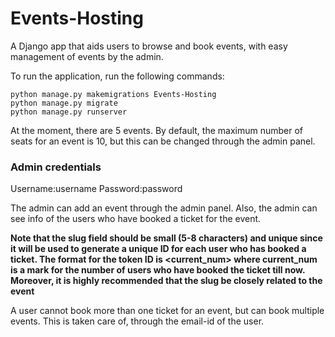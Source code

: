 # Events-Hosting
A Django app that aids users to browse and book events, with easy management of events by the admin.


To run the application, run the following commands:
```
python manage.py makemigrations Events-Hosting
python manage.py migrate
python manage.py runserver
```

At the moment, there are 5 events. By default, the maximum number of seats for an event is 10, but this can be changed through the admin panel. 


### Admin credentials
Username:username
Password:password

The admin can add an event through the admin panel.
Also, the admin can see info of the users who have booked a ticket for the event.

**Note that the slug field should be small (5-8 characters) and **unique** since it will be used to generate a unique ID for each user who has booked a ticket.
The format for the token ID is <slug><current_num> where current_num is a mark for the number of users who have booked the ticket till now.
Moreover, it is highly recommended that the slug be closely related to the event**

A user cannot book more than one ticket for an event, but can book multiple events. This is taken care of, through the email-id of the user.


